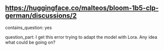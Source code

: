 ## https://huggingface.co/malteos/bloom-1b5-clp-german/discussions/2

contains_question: yes

question_part: I get this error trying to adapt the model with Lora. Any idea what could be going on?
